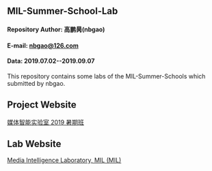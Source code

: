 ##  MIL-Summer-School-Lab

#### Repository Author: 高鹏昺(nbgao)

#### E-mail: nbgao@126.com

#### Data: 2019.07.02--2019.09.07

This repository contains some labs of the MIL-Summer-Schools which submitted by nbgao.

## Project Website

[媒体智能实验室 2019 暑期班](https://hdumil.github.io/summer-school/)

## Lab Website

[Media Intelligence Laboratory, MIL (MIL)](http://mil.hdu.edu.cn/)



